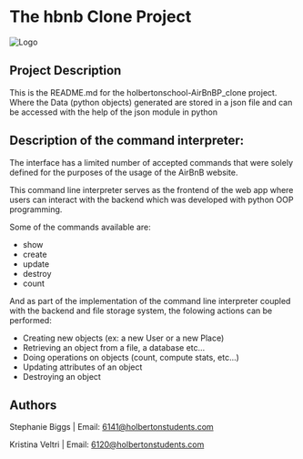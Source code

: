 # The hbnb Clone Project
![Logo](https://www.pngitem.com/pimgs/m/132-1322125_transparent-background-airbnb-logo-hd-png-download.png)

## Project Description
This is the README.md for the holbertonschool-AirBnBP_clone project.
Where the Data (python objects) generated are stored in a json file and can be accessed with the help of the json module in python

## Description of the command interpreter:
The interface has a limited number of accepted commands that were solely defined for the purposes of the usage of the AirBnB website.

This command line interpreter  serves as the frontend of the web app where users can interact with the backend which was developed with python OOP programming.

Some of the commands available are:
- show
- create
- update
- destroy
- count

And as part of the implementation of the command line interpreter coupled with the backend and file storage system, the folowing actions can be performed:
-   Creating new objects (ex: a new User or a new Place)
-   Retrieving an object from a file, a database etc…
-   Doing operations on objects (count, compute stats, etc…)
-   Updating attributes of an object
-   Destroying an object

## Authors

Stephanie Biggs | Email: 6141@holbertonstudents.com

Kristina Veltri | Email: 6120@holbertonstudents.com
